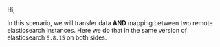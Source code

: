 Hi,

In this scenario, we will transfer data **AND** mapping between two remote elasticsearch instances.
Here we do that in the same version of elasticsearch `6.8.15` on both sides.
